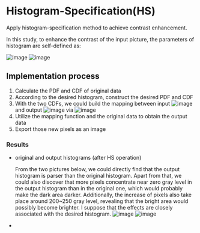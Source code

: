 # Histogram-Specification(HS)
Apply histogram-specification method to achieve contrast enhancement.

In this study,
to enhance the contrast of the input picture, the parameters of histogram are self-defined as:  

![image](https://user-images.githubusercontent.com/78803926/132358896-2edc356d-14fa-4cd3-8771-e8e9e59e3d62.png)
![image](https://user-images.githubusercontent.com/78803926/132361517-4690261a-a038-40ed-9d2a-448efe7f7316.png)


## Implementation process
  1. Calculate the PDF and CDF of original data
  2. According to the desired histogram, construct the desired PDF and CDF
  3. With the two CDFs, we could build the mapping between input ![image](https://user-images.githubusercontent.com/78803926/132360354-eff12a65-9838-4501-bb6b-2c899f845758.png) and output ![image](https://user-images.githubusercontent.com/78803926/132360394-9fcc451b-0597-4e98-a0bb-eba947fc59d6.png) via ![image](https://user-images.githubusercontent.com/78803926/132360467-7a482538-de74-4055-85a9-229f79da84f2.png)
  4. Utilize the mapping function and the original data to obtain the output data
  5. Export those new pixels as an image


### Results
- original and output histograms (after HS operation)  

  From the two pictures below, we could directly find that the output histogram is parser than the original histogram. Apart from   that, we could also discover that more pixels concentrate near zero gray level in the output histogram than in the original one, which would probably make the dark area darker. Additionally, the increase of pixels also take place around 200~250 gray level, revealing that the bright area would possibly become brighter. I suppose that the effects are closely associated with the desired histogram.
  ![image](https://user-images.githubusercontent.com/78803926/132361149-bcdd02a9-0359-4bdd-9cd2-7180b2f697d4.png)
  ![image](https://user-images.githubusercontent.com/78803926/132361250-b4c5f15c-babe-4ff6-bf36-5d0b0eb540a6.png)
  
  
- 


